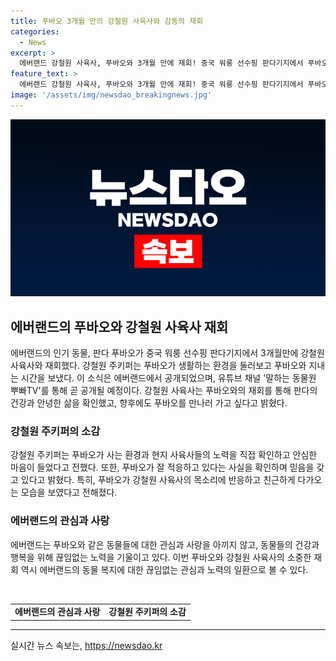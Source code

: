 ```yaml
---
title: 푸바오 3개월 만의 강철원 사육사와 감동의 재회
categories:
  - News
excerpt: >
  에버랜드 강철원 사육사, 푸바오와 3개월 만에 재회! 중국 워룽 선수핑 판다기지에서 푸바오와 교감하며 특별한 시간 보내. 2020년 번식으로 태어난 푸바오, 3개월 만에 재회. 강철원 사육사는 푸바오의 환경과 적응력에 대한 감탄 표현, 앞으로 더 많은 모습을 보고 싶다는 소망을 전함. 재회 모습은 에버랜드 유튜브 채널을 통해 공개 예정.
feature_text: >
  에버랜드 강철원 사육사, 푸바오와 3개월 만에 재회! 중국 워룽 선수핑 판다기지에서 푸바오와 교감하며 특별한 시간 보내. 2020년 번식으로 태어난 푸바오, 3개월 만에 재회. 강철원 사육사는 푸바오의 환경과 적응력에 대한 감탄 표현, 앞으로 더 많은 모습을 보고 싶다는 소망을 전함. 재회 모습은 에버랜드 유튜브 채널을 통해 공개 예정.
image: '/assets/img/newsdao_breakingnews.jpg'
---
```


<p><img src="/assets/img/newsdao_breakingnews.jpg" alt="pcversion 속보" /></p>

<h2 data-ke-size="size26">에버랜드의 푸바오와 강철원 사육사 재회</h2>

<p data-ke-size="size16">에버랜드의 인기 동물, 판다 푸바오가 중국 워룽 선수핑 판다기지에서 3개월만에 강철원 사육사와 재회했다. 강철원 주키퍼는 푸바오가 생활하는 환경을 둘러보고 푸바오와 지내는 시간을 보냈다. 이 소식은 에버랜드에서 공개되었으며, 유튜브 채널 '말하는 동물원 뿌빠TV'를 통해 곧 공개될 예정이다. 강철원 사육사는 푸바오와의 재회를 통해 판다의 건강과 안녕한 삶을 확인했고, 향후에도 푸바오를 만나러 가고 싶다고 밝혔다.</p>

<h3>강철원 주키퍼의 소감</h3>

<p data-ke-size="size16">강철원 주키퍼는 푸바오가 사는 환경과 현지 사육사들의 노력을 직접 확인하고 안심한 마음이 들었다고 전했다. 또한, 푸바오가 잘 적응하고 있다는 사실을 확인하며 믿음을 갖고 있다고 밝혔다. 특히, 푸바오가 강철원 사육사의 목소리에 반응하고 친근하게 다가오는 모습을 보였다고 전해졌다.</p>

<h3>에버랜드의 관심과 사랑</h3>

<p data-ke-size="size16">에버랜드는 푸바오와 같은 동물들에 대한 관심과 사랑을 아끼지 않고, 동물들의 건강과 행복을 위해 끊임없는 노력을 기울이고 있다. 이번 푸바오와 강철원 사육사의 소중한 재회 역시 에버랜드의 동물 복지에 대한 끊임없는 관심과 노력의 일환으로 볼 수 있다.</p>

<p data-ke-size="size16">&nbsp;</p>

<table>
    <tbody>
        <tr>
            <td style="text-align: center; height: 17px;"><b>에버랜드의 관심과 사랑</b></td>
            <td style="text-align: center; height: 17px;"><b>강철원 주키퍼의 소감</b></td>
        </tr>
    </tbody>
</table>

<p><hr></p>
실시간 뉴스 속보는, <a href="https://newsdao.kr" rel="dofollow">https://newsdao.kr</a>


